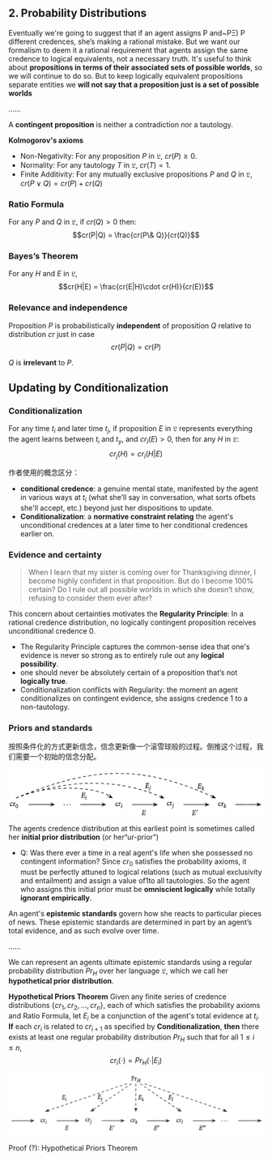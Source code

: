 ## 2. Probability Distributions

Eventually we're going to suggest that if an agent assigns P and~PΞ) P different credences, she’s making a rational mistake. But we want our formalism to deem it a rational requirement that agents assign the same credence to logical equivalents, not a necessary truth. It's useful to think about **propositions in terms of their associated sets of possible worlds**, so we will continue to do so. But to keep logically equivalent propositions separate entities we **will not say that a proposition just is a set of possible worlds**

......

A **contingent proposition** is neither a contradiction nor a tautology.

**Kolmogorov's axioms**
- Non-Negativity: For any proposition $P$ in $\mathfrak{L}$, $cr(P) \geq 0$.
- Normality: For any tautology $T$ in $\mathfrak{L}$, $cr(T) = 1$.
- Finite Additivity: For any mutually exclusive propositions $P$ and $Q$ in $\mathfrak{L}$, $cr(P \vee Q) = cr(P) + cr(Q)$

### Ratio Formula
For any $P$ and $Q$ in $\mathfrak{L}$, if $cr(Q)>0$ then:
$$cr(P|Q) = \frac{cr(P\& Q)}{cr(Q)}$$

### Bayes’s Theorem
For any $H$ and $E$ in $\mathfrak{L}$,
$$cr(H|E) = \frac{cr(E|H)\cdot cr(H)}{cr(E)}$$

### Relevance and independence
Proposition $P$ is probabilistically **independent** of proposition $Q$ relative to distribution $cr$ just in case 
$$cr(P|Q) = cr(P)$$

$Q$ is **irrelevant** to $P$.

## Updating by Conditionalization

### Conditionalization
For any time $t_i$ and later time $t_j$, if proposition $E$ in $\mathfrak{L}$ represents everything the agent learns between $t_i$ and $t_y$, and $cr_{i}(E)>0$, then for any $H$ in $\mathfrak{L}$:
$$cr_{j}(H) = cr_{i}(H|E)$$

作者使用的概念区分：
- **conditional credence**: a genuine mental state, manifested by the agent in various ways at $t_i$ (what she’ll say in conversation, what sorts ofbets she'll accept, etc.) beyond just her dispositions to update.
- **Conditionalization**: a **normative constraint relating** the agent's unconditional credences at a later time to her conditional credences earlier on.

### Evidence and certainty

> When I learn that my sister is coming over for Thanksgiving dinner, I become highly confident in that proposition. But do I become 100% certain? Do I rule out all possible worlds in which she doesn’t show, refusing to consider them ever after? 

This concern about certainties motivates the
**Regularity Principle**: In a rational credence distribution, no logically contingent proposition receives unconditional credence 0.

- The Regularity Principle captures the common-sense idea that one's evidence is never so strong as to entirely rule out any **logical possibility**.
- one should never be absolutely certain of a proposition that’s not **logically true**.
- Conditionalization conflicts with Regularity: the moment an agent conditionalizes on contingent evidence, she assigns credence 1 to a non-tautology.

### Priors and standards

按照条件化的方式更新信念，信念更新像一个滚雪球般的过程。倒推这个过程，我们需要一个初始的信念分配。

![Aninitialprior](./Aninitialprior.png)

The agents credence distribution at this earliest point is sometimes called her **initial prior distribution** (or her“ur-prior”)

- Q: Was there ever a time in a real agent's life when she possessed no contingent information? Since $cr_  0$ satisfies the probability axioms, it must be perfectly attuned to logical relations (such as mutual exclusivity and entailment) and assign a value of1to all tautologies. So the agent who assigns this initial prior must be **omniscient logically** while totally **ignorant empirically**.

An agent's **epistemic standards** govern how she reacts to particular pieces of news. These epistemic standards are determined in part by an agent’s total evidence, and as such evolve over time. 

......

We can represent an agents ultimate epistemic standards
using a regular probability distribution $Pr_H$ over her language $\mathfrak{L}$, which we call her **hypothetical prior distribution**. 

**Hypothetical Priors Theorem**
Given any finite series of credence distributions $\{cr_1, cr_2,\dots, cr_n\}$, each of which satisfies the probability axioms and Ratio Formula, let $E_i$ be a conjunction of the agent's total evidence at $t_i$. **If** each $cr_i$ is related to $cr_{i+1}$ as specified by **Conditionalization**, **then** there exists at least one regular probability distribution $Pr_H$ such that for all $1\leq i\leq n$,
$$cr_i (\cdot) = Pr_H (\cdot |E_i)$$

![Ahypotheticalprior](Ahypotheticalprior.png)

Proof (?): Hypothetical Priors Theorem

